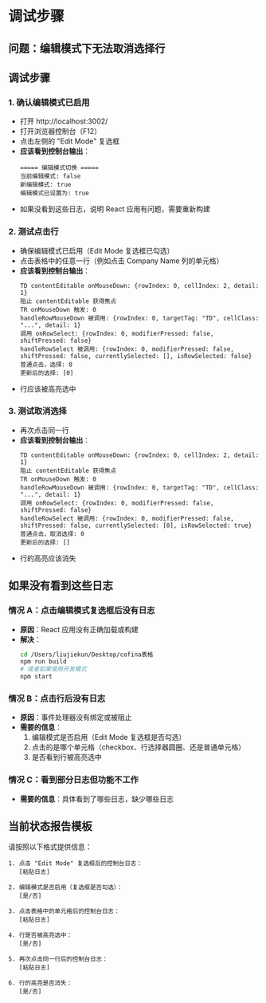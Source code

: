 # 调试步骤

## 问题：编辑模式下无法取消选择行

## 调试步骤

### 1. 确认编辑模式已启用
- 打开 http://localhost:3002/
- 打开浏览器控制台（F12）
- 点击左侧的 "Edit Mode" 复选框
- **应该看到控制台输出**：
  ```
  ===== 编辑模式切换 =====
  当前编辑模式: false
  新编辑模式: true
  编辑模式已设置为: true
  ```
- 如果没看到这些日志，说明 React 应用有问题，需要重新构建

### 2. 测试点击行
- 确保编辑模式已启用（Edit Mode 复选框已勾选）
- 点击表格中的任意一行（例如点击 Company Name 列的单元格）
- **应该看到控制台输出**：
  ```
  TD contentEditable onMouseDown: {rowIndex: 0, cellIndex: 2, detail: 1}
  阻止 contentEditable 获得焦点
  TR onMouseDown 触发: 0
  handleRowMouseDown 被调用: {rowIndex: 0, targetTag: "TD", cellClass: "...", detail: 1}
  调用 onRowSelect: {rowIndex: 0, modifierPressed: false, shiftPressed: false}
  handleRowSelect 被调用: {rowIndex: 0, modifierPressed: false, shiftPressed: false, currentlySelected: [], isRowSelected: false}
  普通点击，选择: 0
  更新后的选择: [0]
  ```
- 行应该被高亮选中

### 3. 测试取消选择
- 再次点击同一行
- **应该看到控制台输出**：
  ```
  TD contentEditable onMouseDown: {rowIndex: 0, cellIndex: 2, detail: 1}
  阻止 contentEditable 获得焦点
  TR onMouseDown 触发: 0
  handleRowMouseDown 被调用: {rowIndex: 0, targetTag: "TD", cellClass: "...", detail: 1}
  调用 onRowSelect: {rowIndex: 0, modifierPressed: false, shiftPressed: false}
  handleRowSelect 被调用: {rowIndex: 0, modifierPressed: false, shiftPressed: false, currentlySelected: [0], isRowSelected: true}
  普通点击，取消选择: 0
  更新后的选择: []
  ```
- 行的高亮应该消失

## 如果没有看到这些日志

### 情况 A：点击编辑模式复选框后没有日志
- **原因**：React 应用没有正确加载或构建
- **解决**：
  ```bash
  cd /Users/liujiekun/Desktop/cofina表格
  npm run build
  # 或者如果使用开发模式
  npm start
  ```

### 情况 B：点击行后没有日志
- **原因**：事件处理器没有绑定或被阻止
- **需要的信息**：
  1. 编辑模式是否启用（Edit Mode 复选框是否勾选）
  2. 点击的是哪个单元格（checkbox、行选择器圆圈、还是普通单元格）
  3. 是否看到行被高亮选中

### 情况 C：看到部分日志但功能不工作
- **需要的信息**：具体看到了哪些日志，缺少哪些日志

## 当前状态报告模板

请按照以下格式提供信息：

```
1. 点击 "Edit Mode" 复选框后的控制台日志：
   [粘贴日志]

2. 编辑模式是否启用（复选框是否勾选）：
   [是/否]

3. 点击表格中的单元格后的控制台日志：
   [粘贴日志]

4. 行是否被高亮选中：
   [是/否]

5. 再次点击同一行后的控制台日志：
   [粘贴日志]

6. 行的高亮是否消失：
   [是/否]
```

